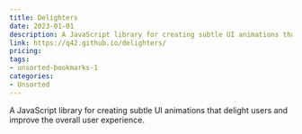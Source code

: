 ```yaml
---
title: Delighters
date: 2023-01-01
description: A JavaScript library for creating subtle UI animations that delight users and improve the overall user experience.
link: https://q42.github.io/delighters/
pricing: 
tags: 
- unsorted-bookmarks-1 
categories: 
- Unsorted 
---
```


A JavaScript library for creating subtle UI animations that delight users and improve the overall user experience.